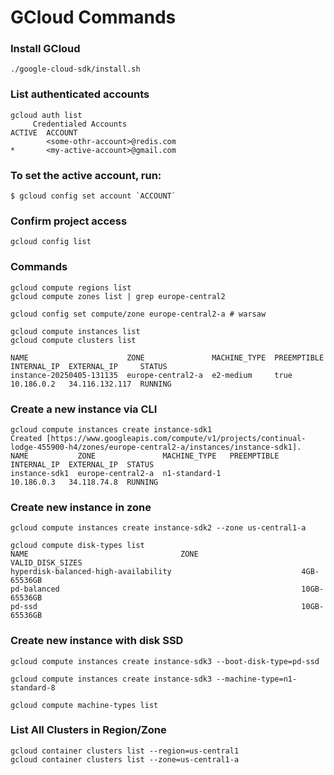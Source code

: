 # GCloud Commands


### Install GCloud

    ./google-cloud-sdk/install.sh

### List authenticated accounts
    gcloud auth list
         Credentialed Accounts
    ACTIVE  ACCOUNT
            <some-othr-account>@redis.com
    *       <my-active-account>@gmail.com

### To set the active account, run:
    $ gcloud config set account `ACCOUNT`
    
### Confirm project access
    gcloud config list
    
### Commands
    gcloud compute regions list
    gcloud compute zones list | grep europe-central2
    
    gcloud config set compute/zone europe-central2-a # warsaw
    
    gcloud compute instances list
    gcloud compute clusters list
    
    NAME                      ZONE               MACHINE_TYPE  PREEMPTIBLE  INTERNAL_IP  EXTERNAL_IP     STATUS
    instance-20250405-131135  europe-central2-a  e2-medium     true         10.186.0.2   34.116.132.117  RUNNING

### Create a new instance via CLI

    gcloud compute instances create instance-sdk1
    Created [https://www.googleapis.com/compute/v1/projects/continual-lodge-455900-h4/zones/europe-central2-a/instances/instance-sdk1].
    NAME           ZONE               MACHINE_TYPE   PREEMPTIBLE  INTERNAL_IP  EXTERNAL_IP  STATUS
    instance-sdk1  europe-central2-a  n1-standard-1               10.186.0.3   34.118.74.8  RUNNING

### Create new instance in zone
    gcloud compute instances create instance-sdk2 --zone us-central1-a

    gcloud compute disk-types list
    NAME                                  ZONE                       VALID_DISK_SIZES
    hyperdisk-balanced-high-availability                             4GB-65536GB
    pd-balanced                                                      10GB-65536GB
    pd-ssd                                                           10GB-65536GB

### Create new instance with disk SSD
    gcloud compute instances create instance-sdk3 --boot-disk-type=pd-ssd
    
    gcloud compute instances create instance-sdk3 --machine-type=n1-standard-8
    
    gcloud compute machine-types list

### List All Clusters in Region/Zone

    gcloud container clusters list --region=us-central1
    gcloud container clusters list --zone=us-central1-a